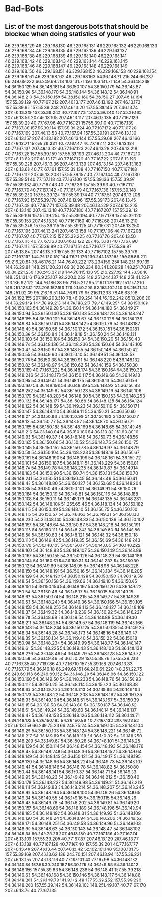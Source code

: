 # Bad-Bots

## List of the most dangerous bots that should be blocked when doing statistics of your web

46.229.168.129
46.229.168.130
46.229.168.131
46.229.168.132
46.229.168.133
46.229.168.134
46.229.168.135
46.229.168.136
46.229.168.137
46.229.168.138
46.229.168.139
46.229.168.140
46.229.168.141
46.229.168.142
46.229.168.143
46.229.168.144
46.229.168.145
46.229.168.146
46.229.168.147
46.229.168.148
46.229.168.149
46.229.168.150
46.229.168.151
46.229.168.152
46.229.168.153
46.229.168.154
46.229.168.161
46.229.168.162
46.229.168.163
54.36.148.21
216.244.66.237
66.249.69.222
66.249.69.218
103.131.71.156
103.131.71.149
54.36.148.248
54.36.150.129
54.36.148.181
54.36.150.107
54.36.150.179
54.36.148.87
54.36.150.96
54.36.148.170
54.36.148.144
54.36.148.12
54.36.148.91
54.36.148.210
54.36.150.159
54.36.150.180
54.36.150.27
207.46.13.194
157.55.39.129
40.77.167.212
207.46.13.177
207.46.13.192
207.46.13.173
157.55.39.95
157.55.39.248
207.46.13.20
157.55.39.145
207.46.13.74
207.46.13.219
157.55.39.242
40.77.167.73
157.55.39.240
157.55.39.185
207.46.13.56
207.46.13.105
207.46.13.117
207.46.13.135
40.77.167.129
157.55.39.29
40.77.167.96
40.77.167.21
157.55.39.110
40.77.167.139
40.77.167.38
157.55.39.114
157.55.39.224
40.77.167.172
40.77.167.20
40.77.167.169
207.46.13.53
40.77.167.94
157.55.39.191
207.46.13.130
207.46.13.157
207.46.13.182
207.46.13.144
157.55.39.68
207.46.13.166
207.46.13.71
157.55.39.231
40.77.167.47
40.77.167.41
207.46.13.184
40.77.167.137
207.46.13.32
40.77.167.123
207.46.13.28
207.46.13.218
40.77.167.28
157.55.39.159
157.55.39.193
207.46.13.204
40.77.167.210
207.46.13.69
207.46.13.171
40.77.167.120
40.77.167.22
207.46.13.196
157.55.39.228
207.46.13.36
207.46.13.139
207.46.13.154
207.46.13.183
207.46.13.68
40.77.167.161
157.55.39.138
40.77.167.150
40.77.167.108
40.77.167.119
207.46.13.203
157.55.39.157
40.77.167.144
40.77.167.130
157.55.39.51
40.77.167.118
40.77.167.100
157.55.39.136
157.55.39.97
157.55.39.132
40.77.167.43
40.77.167.39
157.55.39.93
40.77.167.117
40.77.167.70
40.77.167.142
40.77.167.49 
40.77.167.136
157.55.39.148
157.55.39.250
157.55.39.124
157.55.39.174
40.77.167.51
207.46.13.206
40.77.167.93
157.55.39.178
207.46.13.96
157.55.39.173
207.46.13.45
40.77.167.48
40.77.167.71
157.55.39.48
207.46.13.229
207.46.13.205
207.46.13.140
207.46.13.18
40.77.167.180
40.77.167.207
157.55.39.112
157.55.39.106
157.55.39.254
157.55.39.194
40.77.167.179
157.55.39.120
157.55.39.153
207.46.13.30
40.77.167.160
40.77.167.68
207.46.13.210
157.55.39.246
157.55.39.115
157.55.39.125
40.77.167.31
207.46.13.250
40.77.167.196
207.46.13.241
207.46.13.158
40.77.167.106
40.77.167.208
40.77.167.97
40.77.167.215
157.55.39.225
40.77.167.76
207.46.13.50
40.77.167.116
40.77.167.163
207.46.13.122
207.46.13.181
40.77.167.190
40.77.167.113
157.55.39.89
40.77.167.151
40.77.167.17
157.55.39.87
207.46.13.84
207.46.13.70
157.55.39.133
40.77.167.102
157.55.39.176
40.77.167.157
144.76.120.197
144.76.71.176
136.243.137.163
199.58.86.211
95.216.20.84
78.46.176.21
144.76.40.222
173.234.159.250
148.251.69.139
144.76.29.84
148.251.120.201
69.30.226.234
80.241.209.28
148.251.70.179
69.30.221.250
136.243.37.219
144.76.115.163
95.216.227.92
144.76.38.10
148.251.131.16
176.9.25.107
92.220.0.232
148.251.244.137
148.251.41.239
213.136.92.122
144.76.186.38
95.216.5.212
95.216.11.179
192.151.157.210
148.251.125.12
173.208.157.186
176.9.140.208
82.193.102.149
95.216.11.34
148.251.92.39
95.216.16.51
144.76.91.79
95.216.11.233
78.46.63.108
24.89.192.155
207.180.203.210
78.46.99.254
144.76.162.242
85.10.206.20
144.76.29.149
144.76.99.215
144.76.186.217
78.46.149.254
54.36.150.168
54.36.150.163
54.36.149.28
54.36.150.14
54.36.148.180
54.36.149.27
54.36.150.94
54.36.150.140
54.36.150.133
54.36.148.123
54.36.148.247
54.36.148.155
54.36.150.109
54.36.148.67
54.36.150.128
54.36.150.136
54.36.149.84
54.36.150.141
54.36.148.142
54.36.150.79
54.36.148.187
54.36.148.40
54.36.150.58
54.36.150.172
54.36.150.151
54.36.150.181
54.36.150.36
54.36.150.84
54.36.148.18
54.36.150.24
54.36.148.131
54.36.149.100
54.36.150.106
54.36.150.34
54.36.150.20
54.36.150.43
54.36.149.74
54.36.148.136
54.36.148.236
54.36.150.64
54.36.148.105
54.36.150.47
54.36.150.97
54.36.148.55
54.36.150.148
54.36.150.42
54.36.150.55
54.36.149.90
54.36.150.10
54.36.149.51
54.36.148.53
54.36.150.76
54.36.150.38
54.36.150.91
54.36.148.220
54.36.148.132
54.36.150.82
54.36.148.97
54.36.150.62
54.36.148.159
54.36.150.30
54.36.150.189
40.77.167.222
54.36.148.174
54.36.150.164
54.36.150.33
54.36.148.246
54.36.148.178
54.36.150.117
54.36.149.68
54.36.149.13
54.36.150.95
54.36.149.41
54.36.148.175
54.36.150.13
54.36.150.156
54.36.150.160
54.36.148.198
54.36.148.39
54.36.148.92
54.36.150.83
54.36.148.252
54.36.149.62
54.36.150.123
54.36.149.19
54.36.149.106
54.36.150.170
54.36.148.203
54.36.148.30
54.36.150.153
54.36.148.253
54.36.150.132
54.36.148.177
54.36.150.86
54.36.148.125
54.36.150.124
54.36.148.122
54.36.148.59
54.36.149.23
54.36.150.119
54.36.150.171
54.36.150.147
54.36.148.110
54.36.149.11
54.36.150.21
54.36.150.60
54.36.148.27
54.36.150.88
54.36.150.99
54.36.150.183
54.36.150.177
54.36.148.13
54.36.150.77
54.36.148.57
54.36.148.70
54.36.150.71
54.36.150.185
54.36.150.188
54.36.148.169
54.36.148.65
54.36.149.45
54.36.148.216
54.36.148.84
54.36.150.186
54.36.150.32
151.80.39.16
54.36.149.92
54.36.149.37
54.36.148.148
54.36.150.73
54.36.148.56
54.36.150.165
54.36.150.66
54.36.150.52
54.36.148.75
54.36.150.175
54.36.150.145
54.36.150.152
54.36.150.78
54.36.149.97
54.36.148.79
54.36.150.50
54.36.150.104
54.36.148.223
54.36.148.19
54.36.150.67
54.36.150.161
54.36.148.190
54.36.148.199
54.36.148.161
54.36.150.72
54.36.149.101
54.36.150.187
54.36.148.11
54.36.148.229
54.36.150.81
54.36.148.74
54.36.149.78
54.36.148.235
54.36.149.87
54.36.149.14
54.36.148.183
54.36.150.90
54.36.150.74
54.36.150.131
54.36.150.70
54.36.148.241
54.36.150.51
54.36.150.45
54.36.148.46
54.36.150.41
54.36.148.43
54.36.148.80
54.36.150.127
54.36.150.68
54.36.148.204
54.36.150.85
54.36.150.46
54.36.150.101
54.36.149.91
54.36.150.26
54.36.150.184
54.36.150.19
54.36.148.81
54.36.150.116
54.36.148.188
54.36.150.108
54.36.150.11
54.36.148.179
54.36.148.135
54.36.148.231
54.36.150.142
54.36.148.106
51.255.65.46
54.36.148.134
54.36.150.182
54.36.148.115
54.36.150.49
54.36.148.10
54.36.150.75
54.36.150.100
54.36.148.116
54.36.150.57
54.36.148.163
54.36.149.31
54.36.150.130
54.36.148.230
54.36.148.140
54.36.148.33
54.36.150.139
54.36.150.102
54.36.148.157
54.36.148.64
54.36.150.87
54.36.148.218
54.36.150.191
54.36.150.113
54.36.150.111
54.36.148.242
54.36.149.80
54.36.149.86
54.36.148.50
54.36.150.63
54.36.148.121
54.36.148.32
54.36.150.118
54.36.150.110
54.36.149.42
54.36.149.35
54.36.150.69
54.36.148.243
54.36.150.176
54.36.148.165
54.36.150.17
54.36.148.85
54.36.148.222
54.36.148.160
54.36.148.83
54.36.149.107
54.36.150.149
54.36.148.89
54.36.150.167
54.36.150.155
54.36.150.126
54.36.148.29
54.36.148.186
54.36.150.144
54.36.150.61
54.36.150.31
54.36.148.237
54.36.150.89
54.36.150.12
54.36.149.69
54.36.148.95
54.36.148.98
54.36.148.228
54.36.148.150
54.36.148.191
54.36.150.16
54.36.148.184
54.36.148.205
54.36.148.129
54.36.148.133
54.36.150.138
54.36.150.150
54.36.149.59
54.36.148.54
54.36.150.158
54.36.149.66
54.36.149.10
54.36.150.65
54.36.148.151
54.36.150.154
54.36.148.197
54.36.150.120
54.36.149.22
54.36.150.54
54.36.150.48
54.36.148.17
54.36.150.15
54.36.149.15
54.36.148.62
54.36.150.174
54.36.148.215
54.36.149.77
54.36.149.39
54.36.149.53
54.36.148.240
54.36.149.36
54.36.150.166
54.36.150.105
54.36.148.158
54.36.148.255
54.36.148.113
54.36.148.127
54.36.148.108
54.36.148.37
54.36.149.32
54.36.148.239
54.36.150.92
54.36.148.227
54.36.149.70
54.36.148.68
54.36.149.54
54.36.148.88
54.36.149.30
54.36.148.211
54.36.148.254
54.36.149.57
54.36.148.119
54.36.148.166
54.36.148.143
54.36.148.244
54.36.150.125
54.36.150.135
54.36.149.25
54.36.148.34
54.36.148.28
54.36.148.173
54.36.148.16
54.36.149.47
54.36.148.35
54.36.150.134
54.36.149.40
54.36.150.22
54.36.150.18
54.36.150.98
54.36.148.234
54.36.149.99
54.36.148.77
54.36.148.147
54.36.149.61
54.36.148.225
54.36.149.43
54.36.148.103
54.36.148.138
54.36.148.226
54.36.148.49
54.36.149.79
54.36.148.128
54.36.149.72
54.36.150.56
54.36.149.46
54.36.150.29
157.55.39.76
157.55.39.233
40.77.167.35
40.77.167.86
40.77.167.10
157.55.39.168
207.46.13.33
40.77.167.79
54.36.149.18
66.249.69.151
66.249.69.220
148.251.22.75
66.249.69.153
66.249.69.152
54.36.148.20
54.36.148.96
54.36.150.122
54.36.150.190
54.36.149.50
54.36.148.233
54.36.148.76
54.36.150.93
54.36.150.112
54.36.150.25
54.36.148.114
54.36.150.23
54.36.148.38
54.36.149.85
54.36.149.75
54.36.148.213
54.36.149.88
54.36.148.164
54.36.150.173
54.36.148.22
54.36.148.208
54.36.148.162
54.36.150.35
54.36.148.93
54.36.149.104
54.36.148.51
54.36.148.167
54.36.150.39
54.36.148.15
54.36.150.53
54.36.148.60
54.36.150.137
54.36.148.52
54.36.148.61
54.36.149.24
54.36.149.60
54.36.148.14
54.36.148.137
54.36.148.42
54.36.148.153
54.36.148.126
54.36.148.112
54.36.149.71
54.36.148.172
54.36.150.162
54.36.150.59
40.77.167.132
207.46.13.52
207.46.13.159
66.249.75.23
66.249.75.24
54.36.149.105
54.36.148.104
54.36.149.29
54.36.150.103
54.36.148.124
54.36.148.221
54.36.148.72
54.36.148.217
54.36.149.89
54.36.148.118
54.36.149.82
54.36.148.250
54.36.148.209
54.36.149.67
54.36.150.28
54.36.148.101
54.36.148.25
54.36.148.139
54.36.150.114
54.36.148.154
54.36.148.193
54.36.148.176
54.36.148.48
54.36.148.249
54.36.148.36
54.36.148.152
54.36.149.64
54.36.148.149
54.36.148.145
54.36.150.121
54.36.149.17
54.36.148.195
54.36.148.130
54.36.148.66
54.36.148.224
54.36.149.73
54.36.148.107
54.36.149.44
54.36.148.146
54.36.148.78
54.36.148.82
54.36.150.80
54.36.150.44
54.36.148.141
54.36.150.37
54.36.148.71
54.36.149.33
54.36.149.95
54.36.148.23
54.36.149.49
54.36.148.212
54.36.150.40
54.36.150.178
54.36.148.232
54.36.149.98
54.36.149.21
54.36.148.219
54.36.148.111
54.36.149.83
54.36.148.214
54.36.148.207
54.36.148.245
54.36.148.99
54.36.148.194
54.36.148.100
54.36.149.26
54.36.149.65
54.36.149.34
54.36.149.55
54.36.149.16
54.36.150.115
54.36.148.26
54.36.149.48
54.36.149.76
54.36.148.202
54.36.149.81
54.36.149.20
54.36.150.157
54.36.148.69
54.36.148.189
54.36.148.196
54.36.149.94
54.36.148.185
54.36.148.192
54.36.148.31
54.36.149.93
54.36.148.109
54.36.148.120
54.36.148.24
54.36.148.94
54.36.148.206
54.36.149.52
54.36.148.171
54.36.148.251
54.36.149.58
54.36.149.96
54.36.149.103
54.36.148.90
54.36.148.63
54.36.150.143
54.36.148.47
54.36.148.102
54.36.149.38
66.249.75.25
207.46.13.180
40.77.167.156
40.77.167.74
207.46.13.109
157.55.39.209
40.77.167.87
207.46.13.129
207.46.13.77
207.46.13.138
40.77.167.128
40.77.167.40
157.55.39.201
40.77.167.177
207.46.13.46
207.46.13.44
207.46.13.42
52.162.161.148
95.108.181.75
157.55.39.169
207.46.13.62
136.243.70.151
207.46.13.94
157.55.39.221
207.46.13.155
207.46.13.116
40.77.167.101
40.77.167.98
54.36.148.182
54.36.149.56
157.55.39.249
157.55.39.175
54.36.148.58
54.36.149.12
54.36.148.156
157.55.39.63
54.36.148.238
54.36.148.41
157.55.39.218
54.36.149.63
54.36.148.168
54.36.150.146
54.36.148.117
54.36.148.86
54.36.148.201
54.36.148.73
141.8.142.48
157.55.39.252
157.55.39.230
54.36.148.200
157.55.39.142
54.36.149.102
148.251.49.107
40.77.167.170
207.46.13.76
40.77.167.135
